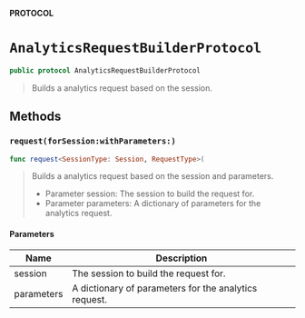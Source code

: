 **PROTOCOL**

# `AnalyticsRequestBuilderProtocol`

```swift
public protocol AnalyticsRequestBuilderProtocol
```

> Builds a analytics request based on the session.

## Methods
### `request(forSession:withParameters:)`

```swift
func request<SessionType: Session, RequestType>(
```

> Builds a analytics request based on the session and parameters.
>
> - Parameter session: The session to build the request for.
> - Parameter parameters: A dictionary of parameters for the analytics request.

#### Parameters

| Name | Description |
| ---- | ----------- |
| session | The session to build the request for. |
| parameters | A dictionary of parameters for the analytics request. |